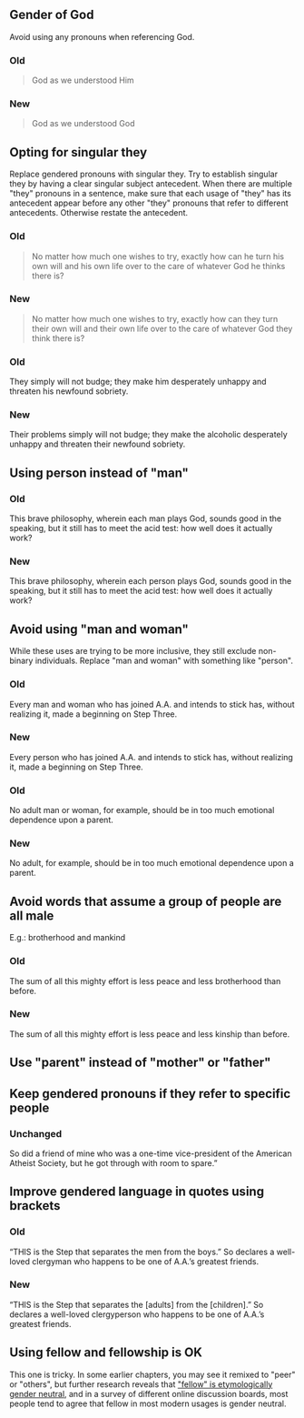 ## Gender of God 
Avoid using any pronouns when referencing God.
### Old
> God as we understood Him 
### New
> God as we understood God 

## Opting for singular they
Replace gendered pronouns with singular they. Try to establish singular they by having a clear singular subject antecedent. When there are multiple "they" pronouns in a sentence, make sure that each usage of "they" has its antecedent appear before any other "they" pronouns that refer to different antecedents. Otherwise restate the antecedent.

### Old
> No matter how much one wishes to try, exactly how can he turn his own will and his own life over to the care of whatever God he thinks there is?
### New
> No matter how much one wishes to try, exactly how can they turn their own will and their own life over to the care of whatever God they think there is?
### Old
They simply will not budge; they make him desperately unhappy and threaten his newfound sobriety.
### New
Their problems simply will not budge; they make the alcoholic desperately unhappy and threaten their newfound sobriety.

## Using person instead of "man"
### Old
This brave philosophy, wherein each man plays God, sounds good in the speaking, but it still has to meet the acid test: how well does it actually work?
### New
This brave philosophy, wherein each person plays God, sounds good in the speaking, but it still has to meet the acid test: how well does it actually work?

## Avoid using "man and woman"
While these uses are trying to be more inclusive, they still exclude non-binary individuals. Replace "man and woman" with something like "person".
### Old
Every man and woman who has joined A.A. and intends to stick has, without realizing it, made a beginning on Step Three.
### New
Every person who has joined A.A. and intends to stick has, without realizing it, made a beginning on Step Three.
### Old
No adult man or woman, for example, should be in too much emotional dependence upon a parent.
### New
No adult, for example, should be in too much emotional dependence upon a parent.

## Avoid words that assume a group of people are all male
E.g.: brotherhood and mankind
### Old
The sum of all this mighty effort is less peace and less brotherhood than before.
### New
The sum of all this mighty effort is less peace and less kinship than before.

## Use "parent" instead of "mother" or "father"

## Keep gendered pronouns if they refer to specific people
### Unchanged
So did a friend of mine who was a one-time vice-president of the American Atheist Society, but he got through with room to spare.”

## Improve gendered language in quotes using brackets
### Old
“THIS is the Step that separates the men from the boys.” So declares a well-loved clergyman who happens to be one of A.A.’s greatest friends.
### New
“THIS is the Step that separates the [adults] from the [children].” So declares a well-loved clergyperson who happens to be one of A.A.’s greatest friends.

## Using fellow and fellowship is OK
This one is tricky. In some earlier chapters, you may see it remixed to "peer" or "others", but further research reveals that ["fellow" is etymologically gender neutral], and in a survey of different online discussion boards, most people tend to agree that fellow in most modern usages is gender neutral.


["fellow" is etymologically gender neutral]: https://www.etymonline.com/word/fellow
